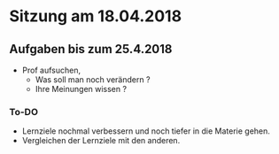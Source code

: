 # Sitzung am 18.04.2018

## Aufgaben bis zum 25.4.2018

- Prof aufsuchen,
    - Was soll man noch verändern ? 
    - Ihre Meinungen wissen ?

### To-DO 

- Lernziele nochmal verbessern und noch tiefer in die Materie gehen.
- Vergleichen der Lernziele mit den anderen.
